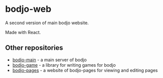 # bodjo-web

A second version of main bodjo website.

Made with React.

## Other repositories

- [bodjo-main](https://github.com/dkaraush/bodjo-main) - a main server of bodjo
- [bodjo-game](https://github.com/dkaraush/bodjo-game) - a library for writing games for bodjo
- [bodjo-pages](https://github.com/dkaraush/bodjo-pages) - a website of bodjo-pages for viewing and editing pages